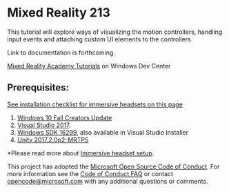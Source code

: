 # Mixed Reality 213 

This tutorial will explore ways of visualizing the motion controllers, handling input events and attaching custom UI elements to the controllers

Link to documentation is forthcoming.

[Mixed Reality Academy Tutorials](https://developer.microsoft.com/en-us/windows/mixed-reality/academy) on Windows Dev Center

## Prerequisites:
[See installation checklist for immersive headsets on this page](https://developer.microsoft.com/en-us/windows/mixed-reality/install_the_tools#developing_for_immersive_headsets)
1. [Windows 10 Fall Creators Update](https://www.microsoft.com/en-us/software-download/windows10)
2. [Visual Studio 2017](https://www.visualstudio.com/downloads/).
3. [Windows SDK 16299](https://developer.microsoft.com/en-us/windows/downloads/windows-10-sdk), also available in Visual Studio Installer
4. [Unity 2017.2.0p2-MRTP5](http://beta.unity3d.com/download/a07ad30bae31/UnityDownloadAssistant.exe)

*Please read more about [Immersive headset setup](https://developer.microsoft.com/en-us/windows/mixed-reality/immersive_headset_setup).

This project has adopted the [Microsoft Open Source Code of Conduct](https://opensource.microsoft.com/codeofconduct/). 
For more information see the [Code of Conduct FAQ](https://opensource.microsoft.com/codeofconduct/faq/) or contact [opencode@microsoft.com](mailto:opencode@microsoft.com) with any additional questions or comments.

